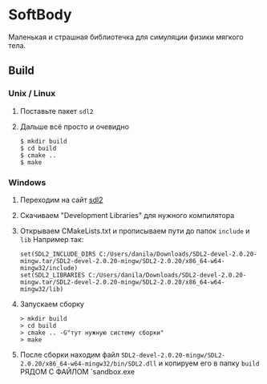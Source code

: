# SoftBody

Маленькая и страшная библиотечка для симуляции физики мягкого тела.

## Build

### Unix / Linux

1. Поставьте пакет `sdl2`

2. Дальше всё просто и очевидно

   ```{bash}
   $ mkdir build
   $ cd build
   $ cmake ..
   $ make
   ```

### Windows

1. Переходим на сайт [sdl2](https://www.libsdl.org/download-2.0.php)

2. Скачиваем "Development Libraries" для нужного компилятора

3. Открываем CMakeLists.txt и прописываем пути до папок `include` и `lib`
   Например так:

   ```{cmake}
   set(SDL2_INCLUDE_DIRS C:/Users/danila/Downloads/SDL2-devel-2.0.20-mingw.tar/SDL2-devel-2.0.20-mingw/SDL2-2.0.20/x86_64-w64-mingw32/include)
   set(SDL2_LIBRARIES C:/Users/danila/Downloads/SDL2-devel-2.0.20-mingw.tar/SDL2-devel-2.0.20-mingw/SDL2-2.0.20/x86_64-w64-mingw32/lib)
   ```

4. Запускаем сборку

   ```{bash}
   > mkdir build
   > cd build
   > cmake .. -G"тут нужную систему сборки"
   > make
   ```

5. После сборки находим файл `SDL2-devel-2.0.20-mingw/SDL2-2.0.20/x86_64-w64-mingw32/bin/SDL2.dll` и копируем его в папку `build` РЯДОМ С ФАЙЛОМ `sandbox.exe

